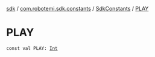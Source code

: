 [sdk](../../index.md) / [com.robotemi.sdk.constants](../index.md) / [SdkConstants](index.md) / [PLAY](./-p-l-a-y.md)

# PLAY

`const val PLAY: `[`Int`](https://kotlinlang.org/api/latest/jvm/stdlib/kotlin/-int/index.html)